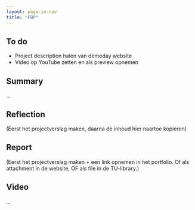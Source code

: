 ```yaml
---
layout: page-in-nav
title: "FBP"
---
```


## To do

- Project description halen van demoday website
- Video op YouTube zetten en als preview opnemen

## Summary

...

## Reflection

(Eerst het projectverslag maken, daarna de inhoud hier naartoe kopieren)

## Report

(Eerst het projectverslag maken + een link opnemen in het portfolio. Of als attachment in de website, OF als file in de TU-library.)

## Video

...
